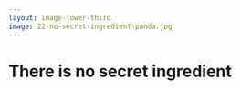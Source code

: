 ```yaml
---
layout: image-lower-third
image: 22-no-secret-ingredient-panda.jpg
---
```


# There is no secret ingredient

<!--

**Speaker Notes:**
Main message: The revelation that there's no secret ingredient - just like in Kung Fu Panda

- No secret ingredient
- Just context
- Simple truth

*Transition: Thank you, and I'm happy to take your questions.*

...

Just like Po discovered with his father's noodle soup, there is no secret ingredient to effective LLM inference. No magic prompts, no hidden techniques, no special sauce. The power has always been in something much simpler and more fundamental: context. When you provide the right context - the right information at the right time in the right format - LLMs work beautifully. When you don't, they struggle. It's not about finding the secret; it's about mastering the fundamentals. Context is all you need.

-->
